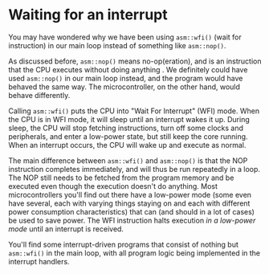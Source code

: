 # Waiting for an interrupt

You may have wondered why we have been using `asm::wfi()` (wait for instruction) in our main loop instead of something like `asm::nop()`.

As discussed before, `asm::nop()` means no-op(eration), and is an instruction that the CPU executes without doing anything .  We definitely could have used `asm::nop()` in our main loop instead, and the program would have behaved the same way.  The microcontroller, on the other hand, would behave differently. 

Calling `asm::wfi()` puts the CPU into "Wait For Interrupt" (WFI) mode.  When the CPU is in WFI mode, it will sleep until an interrupt wakes it up.  During sleep, the CPU will stop fetching instructions, turn off some clocks and peripherals, and enter a low-power state, but still keep the core running.  When an interrupt occurs, the CPU will wake up and execute as normal.

The main difference between `asm::wfi()` and `asm::nop()` is that the NOP instruction completes immediately, and will thus be run repeatedly in a loop.  The NOP still needs to be fetched from the program memory and be executed even though the execution doesn't do anything.  Most microcontrollers you'll find out there have a low-power mode (some even have several, each with varying things staying on and each with different power consumption characteristics) that can (and should in a lot of cases) be used to save power. The WFI instruction halts execution *in a low-power mode* until an interrupt is received.

You'll find some interrupt-driven programs that consist of nothing but `asm::wfi()` in the main loop, with all program logic being implemented in the interrupt handlers.
